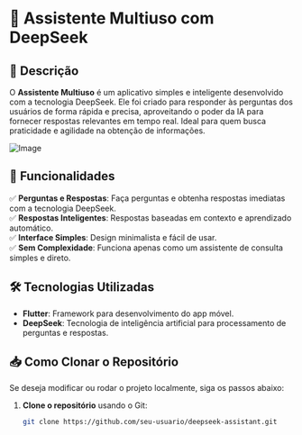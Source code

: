 # 🤖 Assistente Multiuso com DeepSeek

## 📌 Descrição  
O **Assistente Multiuso** é um aplicativo simples e inteligente desenvolvido com a tecnologia DeepSeek. Ele foi criado para responder às perguntas dos usuários de forma rápida e precisa, aproveitando o poder da IA para fornecer respostas relevantes em tempo real. Ideal para quem busca praticidade e agilidade na obtenção de informações.

![Image](https://github.com/user-attachments/assets/7156b12a-1a01-4366-bf01-2411091d2961)

## 🚀 Funcionalidades  
✅ **Perguntas e Respostas**: Faça perguntas e obtenha respostas imediatas com a tecnologia DeepSeek.  
✅ **Respostas Inteligentes**: Respostas baseadas em contexto e aprendizado automático.  
✅ **Interface Simples**: Design minimalista e fácil de usar.  
✅ **Sem Complexidade**: Funciona apenas como um assistente de consulta simples e direto.

## 🛠️ Tecnologias Utilizadas  
- **Flutter**: Framework para desenvolvimento do app móvel.  
- **DeepSeek**: Tecnologia de inteligência artificial para processamento de perguntas e respostas.

## 📥 Como Clonar o Repositório  
Se deseja modificar ou rodar o projeto localmente, siga os passos abaixo:

1. **Clone o repositório** usando o Git:  
   ```sh
   git clone https://github.com/seu-usuario/deepseek-assistant.git
